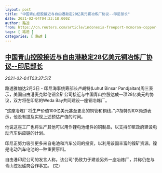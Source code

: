 ```yaml
---
layout: post
title: "中国青山控股接近与自由港敲定28亿美元铜冶炼厂协议--印尼部长"
date: 2021-02-04T04:23:18.000Z
author: 路透
from: https://cn.reuters.com/article/indonesia-freeport-mcmoran-copper-0204-idCNKBS2A40CS
tags: [ 路透 ]
categories: [ 路透 ]
---
```

<!--1612412598000-->
[中国青山控股接近与自由港敲定28亿美元铜冶炼厂协议--印尼部长](https://cn.reuters.com/article/indonesia-freeport-mcmoran-copper-0204-idCNKBS2A40CS)
------

<div>
<div><i>2021-02-04T03:37:51Z</i></div><p>路透雅加达2月3日 - 印尼海事统筹部长卢胡特(Luhut Binsar Pandjaitan)周三表示，美国自由港麦克默伦铜金矿公司接近与中国青山控股达成一项28亿美元的协议，双方将在印尼的Weda Bay共同建设一座铜冶炼厂。</p><p>“这座冶炼厂将生产价值100亿美元甚至更高的铜管和铜线，”卢胡特对IDX频道表示，他没有提及实现上述预估产值的时间。</p><p>他说这座工厂也将生产其他可以用作锂电池组件的铜制品，以支持印尼政府建设电动汽车供应链的计划。</p><p>印尼正努力吸引更多来自电池和汽车公司的投资，以利用该国丰富的镍矿资源。镍是电动汽车电池的一种重要原料。</p><p>自由港印尼公司的发言人称，该公司“仍致力于建设另外一座冶炼厂，并称仍在与青山控股磋商合作事宜。 (完)</p>
</div>
